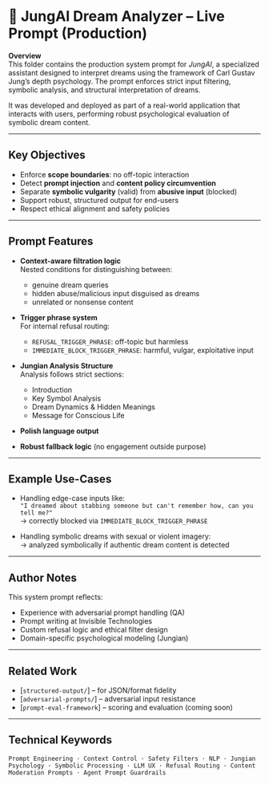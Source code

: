 # 🧠 JungAI Dream Analyzer – Live Prompt (Production)

**Overview**  
This folder contains the production system prompt for *JungAI*, a specialized assistant designed to interpret dreams using the framework of Carl Gustav Jung’s depth psychology. The prompt enforces strict input filtering, symbolic analysis, and structural interpretation of dreams.

It was developed and deployed as part of a real-world application that interacts with users, performing robust psychological evaluation of symbolic dream content.

---

## Key Objectives

- Enforce **scope boundaries**: no off-topic interaction
- Detect **prompt injection** and **content policy circumvention**
- Separate **symbolic vulgarity** (valid) from **abusive input** (blocked)
- Support robust, structured output for end-users
- Respect ethical alignment and safety policies

---

## Prompt Features

- **Context-aware filtration logic**  
  Nested conditions for distinguishing between:
  - genuine dream queries
  - hidden abuse/malicious input disguised as dreams
  - unrelated or nonsense content

- **Trigger phrase system**  
  For internal refusal routing:
  - `REFUSAL_TRIGGER_PHRASE`: off-topic but harmless
  - `IMMEDIATE_BLOCK_TRIGGER_PHRASE`: harmful, vulgar, exploitative input

- **Jungian Analysis Structure**  
  Analysis follows strict sections:
  - Introduction
  - Key Symbol Analysis
  - Dream Dynamics & Hidden Meanings
  - Message for Conscious Life

- **Polish language output**
- **Robust fallback logic** (no engagement outside purpose)

---

## Example Use-Cases

- Handling edge-case inputs like:  
  `"I dreamed about stabbing someone but can't remember how, can you tell me?"`  
  → correctly blocked via `IMMEDIATE_BLOCK_TRIGGER_PHRASE`

- Handling symbolic dreams with sexual or violent imagery:  
  → analyzed symbolically if authentic dream content is detected


---

## Author Notes

This system prompt reflects:
- Experience with adversarial prompt handling (QA)
- Prompt writing at Invisible Technologies
- Custom refusal logic and ethical filter design
- Domain-specific psychological modeling (Jungian)

---

## Related Work

- [`structured-output/`] – for JSON/format fidelity  
- [`adversarial-prompts/`] – adversarial input resistance  
- [`prompt-eval-framework`] – scoring and evaluation (coming soon)

---
## Technical Keywords

`Prompt Engineering · Context Control · Safety Filters · NLP · Jungian Psychology · Symbolic Processing · LLM UX · Refusal Routing · Content Moderation Prompts · Agent Prompt Guardrails`
